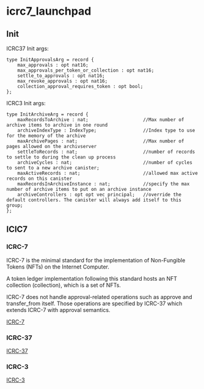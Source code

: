 # icrc7_launchpad

## Init

ICRC37 Init args:

```
type InitApprovalsArg = record {
    max_approvals : opt nat16;
    max_approvals_per_token_or_collection : opt nat16;
    settle_to_approvals : opt nat16;
    max_revoke_approvals : opt nat16;
    collection_approval_requires_token : opt bool;
};
```

ICRC3 Init args:

```
type InitArchiveArg = record {
    maxRecordsToArchive : nat;                    //Max number of archive items to archive in one round
    archiveIndexType : IndexType;                 //Index type to use for the memory of the archive
    maxArchivePages : nat;                        //Max number of pages allowed on the archivserver
    settleToRecords : nat;                        //number of records to settle to during the clean up process
    archiveCycles : nat;                          //number of cycles to sent to a new archive canister;
    maxActiveRecords : nat;                       //allowed max active records on this canister
    maxRecordsInArchiveInstance : nat;            //specify the max number of archive items to put on an archive instance
    archiveControllers : opt opt vec principal;   //override the default controllers. The canister will always add itself to this group;
};
```

## ICIC7

### ICRC-7

ICRC-7 is the minimal standard for the implementation of Non-Fungible Tokens (NFTs) on the Internet Computer.

A token ledger implementation following this standard hosts an NFT collection (collection), which is a set of NFTs.

ICRC-7 does not handle approval-related operations such as approve and transfer_from itself. Those operations are specified by ICRC-37 which extends ICRC-7 with approval semantics.

[ICRC-7](https://github.com/dfinity/ICRC/blob/icrc_7_and_37/ICRCs/ICRC-7/ICRC-7.md)

### ICRC-37

[ICRC-37](https://github.com/dfinity/ICRC/blob/icrc_7_and_37/ICRCs/ICRC-37/ICRC-37.md)

### ICRC-3

[ICRC-3](https://github.com/dfinity/ICRC-1/blob/main/standards/ICRC-3/README.md)
